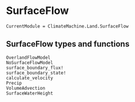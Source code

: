 # SurfaceFlow

```@meta
CurrentModule = ClimateMachine.Land.SurfaceFlow
```

## SurfaceFlow types and functions
```@docs
OverlandFlowModel
NoSurfaceFlowModel
surface_boundary_flux!
surface_boundary_state!
calculate_velocity
Precip
VolumeAdvection
SurfaceWaterHeight
```